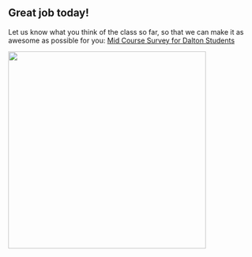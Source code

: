 

## Great job today!

Let us know what you think of the class so far, so that we can make it as awesome as possible for you: [Mid Course Survey for Dalton Students](https://www.surveymonkey.com/r/dalton)

<img src="https://s3.amazonaws.com/after-school-assets/survey.jpg" width="400">
<br>
<br>



